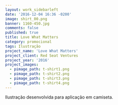 ```yaml
---
layout: work_sidebarleft
date: '2016-12-04 16:36 -0200'
image: shirt_00.png
banner: 1160-450.jpg
comments: false
published: true
title: Love What Matters
category: promocional
tags: Ilustração
project_name: 'Love What Matters'
project_client: Red Seat Ventures
project_year: '2016'
project_images:
  - pimage_path: t-shirt1.png
  - pimage_path: t-shirt2.png
  - pimage_path: t-shirt3.png
  - pimage_path: t-shirt4.png
---
```

Ilustração desenvolvida para aplicação em camiseta.
